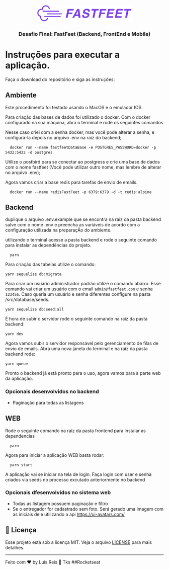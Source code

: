 <h1 align="center">
  <img alt="Fastfeet" title="Fastfeet" src="assets/logo.png" width="300px" />
</h1>

<h3 align="center">
  Desafio Final: FastFeet (Backend, FrontEnd e Mobile)
</h3>


# Instruções para executar a aplicação.

Faça o download do repositório e siga as instruções:

## Ambiente 

Este procedimento foi testado usando o MacOS e o emulador IOS.

Para criação das bases de dados foi utilizado o docker. Com o docker configurado na sua máquina, abra o terminal e rode os seguintes comandos

Nesse caso criei com a senha docker, mas você pode alterar a senha, e configurá-la depois no arquivo .env na raiz do backend;

```
  docker run --name fastfeetDataBase -e POSTGRES_PASSWORD=docker -p 5432:5432 -d postgres
```
Utilize o postbird para se conectar ao postgress e crie uma base de dados com o nome fastfeet (Você pode utilizar outro nome, mas lembre de alterar no arquivo .env);

Agora vamos criar a base redis para tarefas de envio de emails.

```
  docker run --name redisFastFeet -p 6379:6379 -d -t redis:alpine 
```

## Backend

duplique o arquivo .env.example que se encontra na raiz da pasta backend salve com o nome .env e preencha as variáveis de acordo com a configuração utilizada na preparaçÃo do ambiente.

utilizando o terminal acesse a pasta backend e rode o seguinte comando para instalar as dependências do projeto.

```
  yarn
```
Para criação das tabelas utilize o comando:

```
yarn sequelize db:migrate
```

Para criar um usuário administrador padrão utilize o comando abaixo. Esse comando vai criar um usuário com o email `admin@fastfeet.com` e senha `123456`. Caso queria um usuário e senha diferentes configure na pasta /src/database/seeds.

```
yarn sequelize db:seed:all
```

É hora de subir o servidor rode o seguinte comando na raiz da pasta backend:
```
yarn dev
```

Agora vamos subir o servidor responsável pelo gerenciamento de filas de envio de emails. Abra uma nova janela do terminal e na raiz da pasta backend rode:

```
yarn queue
```

Pronto o backend já está pronto para o uso, agora vamos para a parte web da aplicação.

### Opcionais desenvolvidos no backend

 - Paginação para todas as listagens


## WEB

Rode o seguinte comando na raiz da pasta frontend para instalar as dependencias

```
  yarn
```
Agora para iniciar a aplicação WEB basta rodar:

```
  yarn start
```

A aplicação vai se iniciar na tela de login. Faça login com user e senha criados via seeds no processo excutado anteriormente no backend

### Opcionais dfesenvolvidos no sistema web

 - Todas as listagem possuem paginação e filtro
 - Se o entregador for cadastrado sem foto. Será gerado uma imagem com as iniciais dele utilizando a api https://ui-avatars.com/

## 📝 Licença

Esse projeto está sob a licença MIT. Veja o arquivo [LICENSE](LICENSE.md) para mais detalhes.

---

Feito com ♥ by Luis Reis :wave: Tks ##Rocketseat 